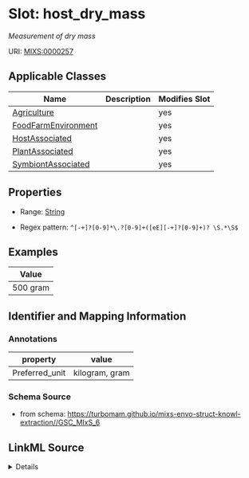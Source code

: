 # Slot: host_dry_mass


_Measurement of dry mass_



URI: [MIXS:0000257](https://w3id.org/mixs/0000257)



<!-- no inheritance hierarchy -->




## Applicable Classes

| Name | Description | Modifies Slot |
| --- | --- | --- |
[Agriculture](Agriculture.md) |  |  yes  |
[FoodFarmEnvironment](FoodFarmEnvironment.md) |  |  yes  |
[HostAssociated](HostAssociated.md) |  |  yes  |
[PlantAssociated](PlantAssociated.md) |  |  yes  |
[SymbiontAssociated](SymbiontAssociated.md) |  |  yes  |







## Properties

* Range: [String](String.md)

* Regex pattern: `^[-+]?[0-9]*\.?[0-9]+([eE][-+]?[0-9]+)? \S.*\S$`






## Examples

| Value |
| --- |
| 500 gram |

## Identifier and Mapping Information





### Annotations

| property | value |
| --- | --- |
| Preferred_unit | kilogram, gram |



### Schema Source


* from schema: https://turbomam.github.io/mixs-envo-struct-knowl-extraction//GSC_MIxS_6




## LinkML Source

<details>
```yaml
name: host_dry_mass
annotations:
  Preferred_unit:
    tag: Preferred_unit
    value: kilogram, gram
description: Measurement of dry mass
title: host dry mass
notes:
- dry
- host
- host.
- mass
examples:
- value: 500 gram
from_schema: https://turbomam.github.io/mixs-envo-struct-knowl-extraction//GSC_MIxS_6
rank: 1000
slot_uri: MIXS:0000257
multivalued: false
alias: host_dry_mass
domain_of:
- Agriculture
- FoodFarmEnvironment
- HostAssociated
- PlantAssociated
- SymbiontAssociated
range: string
required: false
recommended: false
pattern: ^[-+]?[0-9]*\.?[0-9]+([eE][-+]?[0-9]+)? \S.*\S$

```
</details>